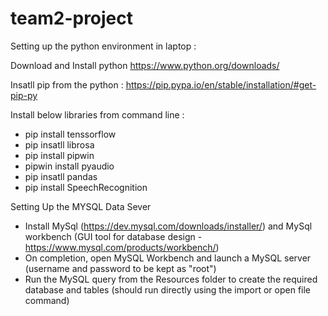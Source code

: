 # team2-project
Setting up the python environment in laptop :

Download and Install python 
https://www.python.org/downloads/

Insatll pip from the python :
https://pip.pypa.io/en/stable/installation/#get-pip-py

Install below libraries from command line :
- pip install tenssorflow
- pip insatll librosa 
- pip install pipwin
- pipwin install pyaudio
- pip insatll pandas
- pip install SpeechRecognition

Setting Up the MYSQL Data Sever
- Install MySql (https://dev.mysql.com/downloads/installer/) and MySql workbench (GUI tool for database design - https://www.mysql.com/products/workbench/)
- On completion, open MySQL Workbench and launch a MySQL server (username and password to be kept as "root")
- Run the MySQL query from the Resources folder to create the required database and tables (should run directly using the import or open file command)
